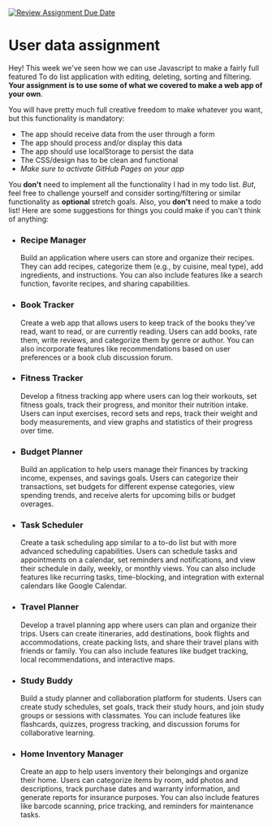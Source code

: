 [![Review Assignment Due Date](https://classroom.github.com/assets/deadline-readme-button-24ddc0f5d75046c5622901739e7c5dd533143b0c8e959d652212380cedb1ea36.svg)](https://classroom.github.com/a/vwUIlA9P)
# User data assignment

Hey! This week we've seen how we can use Javascript to make a fairly full featured To do list application with editing, deleting, sorting and filtering. **Your assignment is to use some of what we covered to make a web app of your own**.

You will have pretty much full creative freedom to make whatever you want, but this functionality is mandatory:

- The app should receive data from the user through a form
- The app should process and/or display this data
- The app should use localStorage to persist the data
- The CSS/design has to be clean and functional
- _Make sure to activate GitHub Pages on your app_

You **don't** need to implement all the functionality I had in my todo list. _But_, feel free to challenge yourself and consider sorting/filtering or similar functionality as **optional** stretch goals. Also, you **don't** need to make a todo list! Here are some suggestions for things you could make if you can't think of anything:

- ### Recipe Manager

  Build an application where users can store and organize their recipes. They can add recipes, categorize them (e.g., by cuisine, meal type), add ingredients, and instructions. You can also include features like a search function, favorite recipes, and sharing capabilities.

- ### Book Tracker

  Create a web app that allows users to keep track of the books they've read, want to read, or are currently reading. Users can add books, rate them, write reviews, and categorize them by genre or author. You can also incorporate features like recommendations based on user preferences or a book club discussion forum.

- ### Fitness Tracker

  Develop a fitness tracking app where users can log their workouts, set fitness goals, track their progress, and monitor their nutrition intake. Users can input exercises, record sets and reps, track their weight and body measurements, and view graphs and statistics of their progress over time.

- ### Budget Planner

  Build an application to help users manage their finances by tracking income, expenses, and savings goals. Users can categorize their transactions, set budgets for different expense categories, view spending trends, and receive alerts for upcoming bills or budget overages.

- ### Task Scheduler

  Create a task scheduling app similar to a to-do list but with more advanced scheduling capabilities. Users can schedule tasks and appointments on a calendar, set reminders and notifications, and view their schedule in daily, weekly, or monthly views. You can also include features like recurring tasks, time-blocking, and integration with external calendars like Google Calendar.

- ### Travel Planner

  Develop a travel planning app where users can plan and organize their trips. Users can create itineraries, add destinations, book flights and accommodations, create packing lists, and share their travel plans with friends or family. You can also include features like budget tracking, local recommendations, and interactive maps.

- ### Study Buddy

  Build a study planner and collaboration platform for students. Users can create study schedules, set goals, track their study hours, and join study groups or sessions with classmates. You can include features like flashcards, quizzes, progress tracking, and discussion forums for collaborative learning.

- ### Home Inventory Manager
  Create an app to help users inventory their belongings and organize their home. Users can categorize items by room, add photos and descriptions, track purchase dates and warranty information, and generate reports for insurance purposes. You can also include features like barcode scanning, price tracking, and reminders for maintenance tasks.
